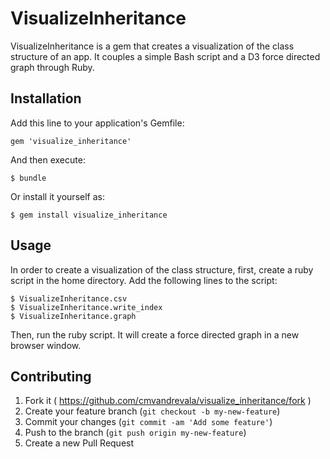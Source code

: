 
# VisualizeInheritance

VisualizeInheritance is a gem that creates a visualization of the class structure of an app. It couples a simple Bash script and a D3 force directed graph through Ruby.

## Installation

Add this line to your application's Gemfile:

    gem 'visualize_inheritance'

And then execute:

    $ bundle

Or install it yourself as:

    $ gem install visualize_inheritance

## Usage

In order to create a visualization of the class structure, first, create a ruby script in the home directory. Add the following lines to the script:

	$ VisualizeInheritance.csv
	$ VisualizeInheritance.write_index
	$ VisualizeInheritance.graph

Then, run the ruby script. It will create a force directed graph in a new browser window.

## Contributing

1. Fork it ( https://github.com/cmvandrevala/visualize_inheritance/fork )
2. Create your feature branch (`git checkout -b my-new-feature`)
3. Commit your changes (`git commit -am 'Add some feature'`)
4. Push to the branch (`git push origin my-new-feature`)
5. Create a new Pull Request

